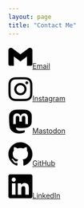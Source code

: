 ```yaml
---
layout: page
title: "Contact Me"
---
```


<a href="mailto:davidconnell@berkeley.edu" class="btn linktree"><img src="images/gmail.svg">Email</a>

<a href="https://www.instagram.com/dsammyc" class="btn linktree"><img src="images/instagram.svg">Instagram</a>

<a href="https://idlethumbs.social/@dc" rel="me" class="btn linktree"><img src="images/mastodon.svg">Mastodon</a>

<a href="https://github.com/dsconnell" class="btn linktree"><img src="images/github.svg">GitHub</a>

<a href="https://www.linkedin.com/in/david-s-connell/" rel="me" class="btn linktree"><img src="images/linkedin.svg">LinkedIn</a>

